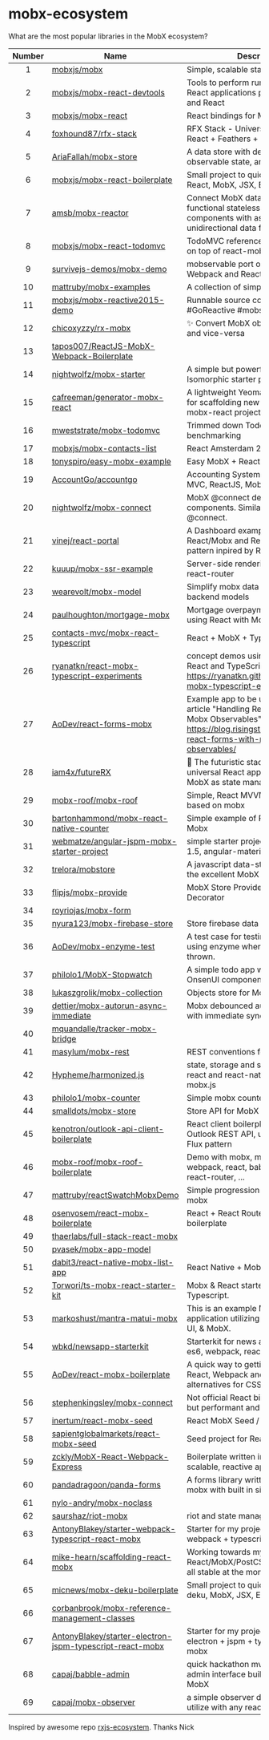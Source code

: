 
# mobx-ecosystem
What are the most popular libraries in the MobX ecosystem?

| Number    | Name     | Description       | Stars |
| :-------: | -------- | ----------------- | ------|
| 1 | [mobxjs/mobx](https://github.com/mobxjs/mobx) | Simple, scalable state management. | 3087 |
| 2 | [mobxjs/mobx-react-devtools](https://github.com/mobxjs/mobx-react-devtools) | Tools to perform runtime analyses of React applications powered by MobX and React | 328 |
| 3 | [mobxjs/mobx-react](https://github.com/mobxjs/mobx-react) | React bindings for MobX | 192 |
| 4 | [foxhound87/rfx-stack](https://github.com/foxhound87/rfx-stack) | RFX Stack - Universal App featuring: React + Feathers + MobX | 156 |
| 5 | [AriaFallah/mobx-store](https://github.com/AriaFallah/mobx-store) | A data store with declarative querying, observable state, and easy undo/redo. | 135 |
| 6 | [mobxjs/mobx-react-boilerplate](https://github.com/mobxjs/mobx-react-boilerplate) | Small project to quickly start with React, MobX, JSX, ES6, Babel | 119 |
| 7 | [amsb/mobx-reactor](https://github.com/amsb/mobx-reactor) | Connect MobX data stores to functional stateless React components with async actions and unidirectional data flow. | 96 |
| 8 | [mobxjs/mobx-react-todomvc](https://github.com/mobxjs/mobx-react-todomvc) | TodoMVC reference implementation on top of react-mobx-boilerplate | 72 |
| 9 | [survivejs-demos/mobx-demo](https://github.com/survivejs-demos/mobx-demo) | mobservable port of SurviveJS - Webpack and React apps | 57 |
| 10 | [mattruby/mobx-examples](https://github.com/mattruby/mobx-examples) | A collection of simple mobx examples | 49 |
| 11 | [mobxjs/mobx-reactive2015-demo](https://github.com/mobxjs/mobx-reactive2015-demo) | Runnable source code of the #GoReactive #mobservable talk | 46 |
| 12 | [chicoxyzzy/rx-mobx](https://github.com/chicoxyzzy/rx-mobx) | :sparkles: Convert MobX observables to RxJS and vice-versa | 30 |
| 13 | [tapos007/ReactJS-MobX-Webpack-Boilerplate](https://github.com/tapos007/ReactJS-MobX-Webpack-Boilerplate) |  | 27 |
| 14 | [nightwolfz/mobx-starter](https://github.com/nightwolfz/mobx-starter) | A simple but powerful React + Mobx + Isomorphic starter project. | 27 |
| 15 | [cafreeman/generator-mobx-react](https://github.com/cafreeman/generator-mobx-react) | A lightweight Yeoman for generator for scaffolding new projects using mobx-react projects | 26 |
| 16 | [mweststrate/mobx-todomvc](https://github.com/mweststrate/mobx-todomvc) | Trimmed down TodoMVC used for benchmarking | 26 |
| 17 | [mobxjs/mobx-contacts-list](https://github.com/mobxjs/mobx-contacts-list) | React Amsterdam 2016 Demo Project | 26 |
| 18 | [tonyspiro/easy-mobx-example](https://github.com/tonyspiro/easy-mobx-example) | Easy MobX + React Example | 24 |
| 19 | [AccountGo/accountgo](https://github.com/AccountGo/accountgo) | Accounting System built in ASP.NET MVC, ReactJS, MobX | 23 |
| 20 | [nightwolfz/mobx-connect](https://github.com/nightwolfz/mobx-connect) | MobX @connect decorator for react components. Similar to redux's @connect. | 23 |
| 21 | [vinej/react-portal](https://github.com/vinej/react-portal) | A Dashboard example with React/Mobx and ReMux :  a 'Flux' pattern inpired by Redux | 23 |
| 22 | [kuuup/mobx-ssr-example](https://github.com/kuuup/mobx-ssr-example) | Server-side rendering with mobx and react-router | 22 |
| 23 | [wearevolt/mobx-model](https://github.com/wearevolt/mobx-model) | Simplify mobx data stores that mimic backend models | 22 |
| 24 | [paulhoughton/mortgage-mobx](https://github.com/paulhoughton/mortgage-mobx) | Mortgage overpayment calculator using React with MobX and D3 | 22 |
| 25 | [contacts-mvc/mobx-react-typescript](https://github.com/contacts-mvc/mobx-react-typescript) | React + MobX + TypeScript = ✔︎ | 21 |
| 26 | [ryanatkn/react-mobx-typescript-experiments](https://github.com/ryanatkn/react-mobx-typescript-experiments) | concept demos using MobX with React and TypeScript - https://ryanatkn.github.io/react-mobx-typescript-experiments | 20 |
| 27 | [AoDev/react-forms-mobx](https://github.com/AoDev/react-forms-mobx) | Example app to be used with the article "Handling React Forms with Mobx Observables": https://blog.risingstack.com/handling-react-forms-with-mobx-observables/ | 17 |
| 28 | [iam4x/futureRX](https://github.com/iam4x/futureRX) | :rocket: The futuristic stack to create universal React applications with MobX as state manager | 16 |
| 29 | [mobx-roof/mobx-roof](https://github.com/mobx-roof/mobx-roof) | Simple, React MVVM framework based on mobx | 15 |
| 30 | [bartonhammond/mobx-react-native-counter](https://github.com/bartonhammond/mobx-react-native-counter) | Simple example of React Native using Mobx | 15 |
| 31 | [webmatze/angular-jspm-mobx-starter-project](https://github.com/webmatze/angular-jspm-mobx-starter-project) | simple starter project using angular 1.5, angular-material, mobx, and jspm | 10 |
| 32 | [trelora/mobstore](https://github.com/trelora/mobstore) | A javascript data-store layer based on the excellent MobX TFRP library | 10 |
| 33 | [flipjs/mobx-provide](https://github.com/flipjs/mobx-provide) | MobX Store Provider Component Decorator | 10 |
| 34 | [royriojas/mobx-form](https://github.com/royriojas/mobx-form) |  | 10 |
| 35 | [nyura123/mobx-firebase-store](https://github.com/nyura123/mobx-firebase-store) | Store firebase data in mobx maps | 9 |
| 36 | [AoDev/mobx-enzyme-test](https://github.com/AoDev/mobx-enzyme-test) | A test case for testing react + mobx, using enzyme where a warning is thrown. | 8 |
| 37 | [philolo1/MobX-Stopwatch](https://github.com/philolo1/MobX-Stopwatch) | A simple todo app with mobx and OnsenUI components for react | 7 |
| 38 | [lukaszgrolik/mobx-collection](https://github.com/lukaszgrolik/mobx-collection) | Objects store for MobX | 6 |
| 39 | [dettier/mobx-autorun-async-immediate](https://github.com/dettier/mobx-autorun-async-immediate) | Mobx debounced autorun function with immediate synchronous first call | 6 |
| 40 | [mquandalle/tracker-mobx-bridge](https://github.com/mquandalle/tracker-mobx-bridge) |  | 6 |
| 41 | [masylum/mobx-rest](https://github.com/masylum/mobx-rest) | REST conventions for Mobx | 5 |
| 42 | [Hypheme/harmonized.js](https://github.com/Hypheme/harmonized.js) | state, storage and server manager for react and react-native based on mobx.js | 5 |
| 43 | [philolo1/mobx-counter](https://github.com/philolo1/mobx-counter) | Simple mobx counter example | 5 |
| 44 | [smalldots/mobx-store](https://github.com/smalldots/mobx-store) | Store API for MobX | 4 |
| 45 | [kenotron/outlook-api-client-boilerplate](https://github.com/kenotron/outlook-api-client-boilerplate) | React client boilerplate for accessing Outlook REST API, uses mobx and Flux pattern  | 4 |
| 46 | [mobx-roof/mobx-roof-boilerplate](https://github.com/mobx-roof/mobx-roof-boilerplate) |  Demo with mobx, mobx-roof, webpack, react, babel, css-modules, react-router, ... | 4 |
| 47 | [mattruby/reactSwatchMobxDemo](https://github.com/mattruby/reactSwatchMobxDemo) | Simple progression from non-mobx to mobx | 4 |
| 48 | [osenvosem/react-mobx-boilerplate](https://github.com/osenvosem/react-mobx-boilerplate) | React + React Router + MobX boilerplate | 4 |
| 49 | [thaerlabs/full-stack-react-mobx](https://github.com/thaerlabs/full-stack-react-mobx) |  | 4 |
| 50 | [pvasek/mobx-app-model](https://github.com/pvasek/mobx-app-model) |  | 4 |
| 51 | [dabit3/react-native-mobx-list-app](https://github.com/dabit3/react-native-mobx-list-app) | React Native + Mobx List Application | 4 |
| 52 | [Torwori/ts-mobx-react-starter-kit](https://github.com/Torwori/ts-mobx-react-starter-kit) | Mobx & React starter kit written in Typescript. | 4 |
| 53 | [markoshust/mantra-matui-mobx](https://github.com/markoshust/mantra-matui-mobx) | This is an example Meteor 1.4 application utilizing Mantra, Material UI, & MobX. | 4 |
| 54 | [wbkd/newsapp-starterkit](https://github.com/wbkd/newsapp-starterkit) | Starterkit for news apps. Based on es6, webpack, react, mobx, stylus | 4 |
| 55 | [AoDev/react-mobx-boilerplate](https://github.com/AoDev/react-mobx-boilerplate) | A quick way to getting started with React, Webpack and Mobx, with some alternatives for CSS and react-router | 4 |
| 56 | [stephenkingsley/mobx-connect](https://github.com/stephenkingsley/mobx-connect) | Not official React bindings for mobX, but performant and flexible | 3 |
| 57 | [inertum/react-mobx-seed](https://github.com/inertum/react-mobx-seed) | React MobX Seed / Easy Boilerplate | 3 |
| 58 | [sapientglobalmarkets/react-mobx-seed](https://github.com/sapientglobalmarkets/react-mobx-seed) | Seed project for React + MobX | 3 |
| 59 | [zckly/MobX-React-Webpack-Express](https://github.com/zckly/MobX-React-Webpack-Express) | Boilerplate written in ES6 for building scalable, reactive applications. | 3 |
| 60 | [pandadragoon/panda-forms](https://github.com/pandadragoon/panda-forms) | A forms library written with react and mobx with built in simple validation | 3 |
| 61 | [nylo-andry/mobx-noclass](https://github.com/nylo-andry/mobx-noclass) |  | 3 |
| 62 | [saurshaz/riot-mobx](https://github.com/saurshaz/riot-mobx) | riot and state management with mobx | 2 |
| 63 | [AntonyBlakey/starter-webpack-typescript-react-mobx](https://github.com/AntonyBlakey/starter-webpack-typescript-react-mobx) | Starter for my projects that use webpack + typescript + react + mobx | 2 |
| 64 | [mike-hearn/scaffolding-react-mobx](https://github.com/mike-hearn/scaffolding-react-mobx) | Working towards my perfect setup for React/MobX/PostCSS projects. Not at all stable at the moment. | 2 |
| 65 | [micnews/mobx-deku-boilerplate](https://github.com/micnews/mobx-deku-boilerplate) | Small project to quickly start with deku, MobX, JSX, ES6, Babel | 2 |
| 66 | [corbanbrook/mobx-reference-management-classes](https://github.com/corbanbrook/mobx-reference-management-classes) |  | 2 |
| 67 | [AntonyBlakey/starter-electron-jspm-typescript-react-mobx](https://github.com/AntonyBlakey/starter-electron-jspm-typescript-react-mobx) | Starter for my projects that use electron + jspm + typescript + react + mobx | 2 |
| 68 | [capaj/babble-admin](https://github.com/capaj/babble-admin) | quick hackathon mvp for beacon admin interface built with react.js and MobX | 2 |
| 69 | [capaj/mobx-observer](https://github.com/capaj/mobx-observer) | a simple observer decorator you can utilize with any react-like components | 2 |

Inspired by awesome repo [rxjs-ecosystem](https://github.com/Widdershin/rxjs-ecosystem). Thanks Nick
